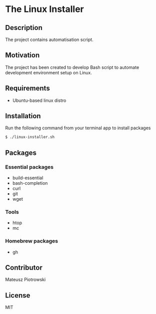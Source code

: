 # The Linux Installer

## Description

The project contains automatisation script.

## Motivation

The project has been created to develop Bash script to automate development environment setup on Linux.

## Requirements

- Ubuntu-based linux distro

## Installation

Run the following command from your terminal app to install packages

```bash
$ ./linux-installer.sh
```

## Packages

### Essential packages
- build-essential
- bash-completion
- curl
- git
- wget

### Tools
- htop
- mc

### Homebrew packages
- gh

## Contributor

Mateusz Piotrowski

## License

MIT
